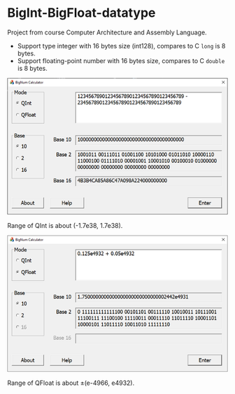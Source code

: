 # BigInt-BigFloat-datatype

Project from course Computer Architecture and Assembly Language.

- Support type integer with 16 bytes size (int128), compares to C `long` is 8 bytes.
- Support floating-point number with 16 bytes size, compares to C `double` is 8 bytes.

![](https://github.com/tien238lnd/BigInt-BigFloat-datatype/blob/master/Demo1.png?raw=true)

Range of QInt is about (-1.7e38, 1.7e38).

![](https://github.com/tien238lnd/BigInt-BigFloat-datatype/blob/master/Demo2.png?raw=true)

Range of QFloat is about ±(e-4966, e4932).
